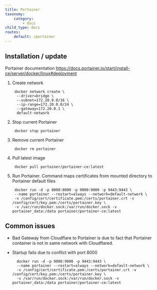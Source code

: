 ```yaml
---
title: Portainer
taxonomy:
    category:
        - docs
child_type: docs
routes:
    default: /portainer
---
```


## Installation / update
Portainer documentation https://docs.portainer.io/start/install-ce/server/docker/linux#deployment

1. Create network

        docker network create \
         --driver=bridge \
         --subnet=172.20.0.0/16 \
         --ip-range=172.20.0.0/24 \
         --gateway=172.20.0.1 \
         default-network

2. Stop current Portainer

        docker stop portainer

3. Remove current Portainer 

        docker rm portainer

4. Pull latest image

        docker pull portainer/portainer-ce:latest

5. Run Portainer. Command maps certificates from mounted directory to Portainer default files

        docker run -d -p 8000:8000 -p 9000:9000 -p 9443:9443 \
        --name portainer --restart=always --network=default-network \
        -v /config/cert/certificate.pem:/certs/portainer.crt -v /config/cert/key.pem:/certs/portainer.key \
        -v /var/run/docker.sock:/var/run/docker.sock -v portainer_data:/data portainer/portainer-ce:latest

## Common issues

* Bad Gateway from Cloudflare to Portainer is due to fact that Portainer container is not in same network with Cloudflared.

* Startup fails due to conflict with port 8000

        docker run -d -p 9000:9000 -p 9443:9443 \
        --name portainer --restart=always --network=default-network \
        -v /config/cert/certificate.pem:/certs/portainer.crt -v /config/cert/key.pem:/certs/portainer.key \
        -v /var/run/docker.sock:/var/run/docker.sock -v portainer_data:/data portainer/portainer-ce:latest